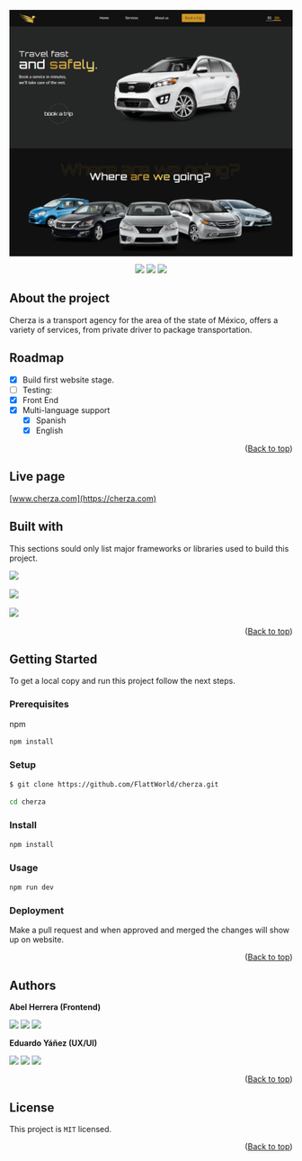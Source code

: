 <p align="center">
<img align="center" src=".\public\demo.png">
</p>

<!-- TECNOLOGIAS USADAS -->
<p align=center>
     <a href="https://nodejs.org/" target="_blank"><img src="https://img.shields.io/badge/Node%20js-16.x.x-339933?style=for-the-badge&logo=node.js&labelColor=20232a" /></a>
     <a href="https://www.npmjs.com/" target="_blank"><img src="https://img.shields.io/badge/npm-8.x.x-CB3837?style=for-the-badge&logo=npm&labelColor=20232a" /></a>
     <a href="https://www.in-situ.com.mx" target="_blank"><img src="https://img.shields.io/badge/license-PRIVATE-orange?style=for-the-badge&logo=github&labelColor=20232a" /></a>
</p>

## About the project

Cherza is a transport agency for the area of the state of México, offers a variety of services, from private driver to package transportation. <!-- Nombre del proyecto -->

## Roadmap <!-- Features del proyecto (Actuales y planeadas) -->

- [x] Build first website stage.
- [ ] Testing:
- [x] Front End
- [x] Multi-language support
  - [x] Spanish
  - [x] English

<p align="right">(<a href="#top">Back to top</a>)</p>

## Live page

[www.cherza.com](https://cherza.com)

## Built with

This sections sould only list major frameworks or libraries used to build this project.

<!-- Tecnologías usadas -->

[<img src="https://img.shields.io/badge/reactjs-%2320232a.svg?style=for-the-badge&logo=react&logoColor=%2361DAFB" />][reactjs] <br/>

[<img src="https://img.shields.io/badge/tailwindcss-%2338B2AC.svg?style=for-the-badge&logo=tailwind-css&logoColor=white" />][tailwindcss] <br/>

[<img src="https://img.shields.io/badge/Vite-bd34fe?style=for-the-badge&logo=vite&logoColor=white" />][vitejs] <br/>

[reactjs]: https://reactjs.org/
[reactrouter]: https://reactrouter.com/
[reduxjs]: https://redux.js.org/
[tailwindcss]: https://tailwindcss.com/
[vitejs]: https://vitejs.dev/
[nodejs]: https://nodejs.org/
[mongodb]: https://www.mongodb.com/

<p align="right">(<a href="#top">Back to top</a>)</p>

## Getting Started

To get a local copy and run this project follow the next steps.

<!-- COMO USAR EL PROYECTO -->

### Prerequisites

npm

```sh
npm install
```

### Setup

```sh
$ git clone https://github.com/FlattWorld/cherza.git
```

```sh
cd cherza
```

### Install

```sh
npm install
```

### Usage

```sh
npm run dev
```

### Deployment

Make a pull request and when approved and merged the changes will show up on website.

<p align="right">(<a href="#top">Back to top</a>)</p>

## Authors

<!-- AUTORES -->

**Abel Herrera (Frontend)**

[<img src="https://img.shields.io/badge/GitHub-100000?style=for-the-badge&logo=github&logoColor=white" />][github]
[<img src="https://img.shields.io/badge/Twitter-1DA1F2?style=for-the-badge&logo=twitter&logoColor=white" />][twitter]
[<img src="https://img.shields.io/badge/LinkedIn-0077B5?style=for-the-badge&logo=linkedin&logoColor=white" />][linkedin]

[github]: https://github.com/Lino09
[twitter]: https://twitter.com/AbelHerreraZam1
[linkedin]: https://www.linkedin.com/in/abelherreraz/

**Eduardo Yáñez (UX/UI)**

[<img src="https://img.shields.io/badge/GitHub-100000?style=for-the-badge&logo=github&logoColor=white" />][github]
[<img src="https://img.shields.io/badge/Twitter-1DA1F2?style=for-the-badge&logo=twitter&logoColor=white" />][twitter]
[<img src="https://img.shields.io/badge/LinkedIn-0077B5?style=for-the-badge&logo=linkedin&logoColor=white" />][linkedin]

[github]: https://github.com/eduym17
[twitter]: https://twitter.com/Edu_YM
[linkedin]: https://www.linkedin.com/in/eduym17/

<p align="right">(<a href="#top">Back to top</a>)</p>

<!-- ## Contributing

Contributions, issues and feature request are welcome!
Feel free to check the [issues page](../../../issues/).
<p align="right">(<a href="#top">Back to top</a>)</p> -->

<!-- ## Show your support

Give a ⭐️ if you like this project!
<p align="right">(<a href="#top">Back to top</a>)</p> -->

<!-- ## Acknowledgments

- Mention to anyone whose code was used
- Inspiration
- Etc.
<p align="right">(<a href="#top">Back to top</a>)</p> -->

## License

This project is `MIT` licensed.

<p align="right">(<a href="#top">Back to top</a>)</p>
